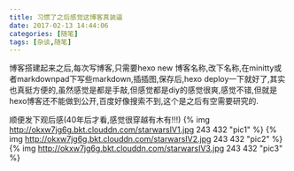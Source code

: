 ```yaml
---
title: 习惯了之后感觉这博客真装逼
date: 2017-02-13 14:44:06
categories: [随笔]
tags: [杂谈,随笔]
---
```

博客搭建起来之后,每次写博客,只需要hexo new 博客名称,改下名称,在minitty或者markdownpad下写些markdown,插插图,保存后,hexo deploy一下就好了,其实也真挺方便的,虽然感觉是都是手敲,但感觉都是diy的感觉很爽,感觉不错,但就是hexo博客还不能做到公开,百度好像搜索不到,这个是之后有空需要研究的.
<!-- more -->
顺便发下观后感(40年后才看,感觉很穿越有木有!!!)
{% img http://okxw7jg6g.bkt.clouddn.com/starwarsIV1.jpg 243 432 "pic1" %}
{% img http://okxw7jg6g.bkt.clouddn.com/starwarsIV2.jpg 243 432 "pic2" %}
{% img http://okxw7jg6g.bkt.clouddn.com/starwarsIV3.jpg 243 432 "pic3" %}